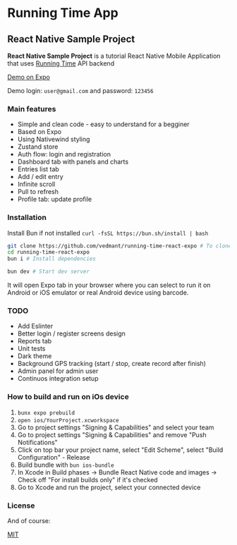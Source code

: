 # Running Time App #

## React Native Sample Project ##

**React Native Sample Project** is a tutorial React Native Mobile Application that uses [Running Time](https://github.com/vedmant/running-time) API backend

[Demo on Expo](https://expo.io/@vedmant/running-time)

Demo login: `user@gmail.com` and password: `123456`

### Main features ###

* Simple and clean code - easy to understand for a begginer
* Based on Expo
* Using Nativewind styling
* Zustand store
* Auth flow: login and registration
* Dashboard tab with panels and charts
* Entries list tab
* Add / edit entry
* Infinite scroll
* Pull to refresh
* Profile tab: update profile


### Installation ###

Install Bun if not installed `curl -fsSL https://bun.sh/install | bash`

```bash
git clone https://github.com/vedmant/running-time-react-expo # To clone repo
cd running-time-react-expo
bun i # Install dependencies

bun dev # Start dev server
```

It will open Expo tab in your browser where you can select to run it on Android or iOS emulator or real Android device using barcode.

### TODO ###

- Add Eslinter
- Better login / register screens design
- Reports tab
- Unit tests
- Dark theme
- Background GPS tracking (start / stop, create record after finish)
- Admin panel for admin user
- Continuos integration setup


### How to build and run on iOs device

1. `bunx expo prebuild`
2. `open ios/YourProject.xcworkspace`
3. Go to project settings "Signing & Capabilities" and select your team
4. Go to project settings "Signing & Capabilities" and remove "Push Notifications"
5. Click on top bar your project name, select "Edit Scheme", select "Build Configuration" - Release
6. Build bundle with `bun ios-bundle`
7. In Xcode in Build phases -> Bundle React Native code and images -> Check off "For install builds only" if it's checked
8. Go to Xcode and run the project, select your connected device

### License ###

And of course:

[MIT](LICENSE.md)
